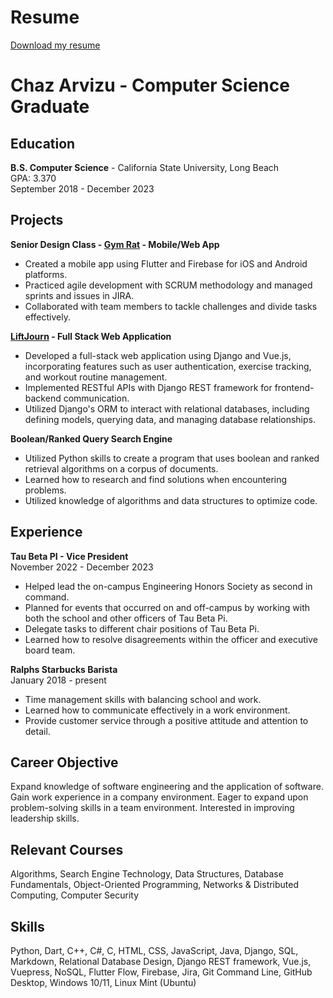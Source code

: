 # Resume

[Download my resume](/Chaz_Arvizu_Resume.pdf)

<h1>Chaz Arvizu - Computer Science Graduate</h1>

## Education
**B.S. Computer Science** - California State University, Long Beach  
GPA: 3.370  
September 2018 - December 2023  

## Projects
**Senior Design Class - [Gym Rat](./projects/gymrat.md) - Mobile/Web App**
- Created a mobile app using Flutter and Firebase for iOS and Android platforms.
- Practiced agile development with SCRUM methodology and managed sprints and issues in JIRA.
- Collaborated with team members to tackle challenges and divide tasks effectively.

**[LiftJourn](/projects/liftjourn.md) - Full Stack Web Application**
- Developed a full-stack web application using Django and Vue.js, incorporating features such as user authentication, exercise tracking, and workout routine management.
- Implemented RESTful APIs with Django REST framework for frontend-backend communication.
- Utilized Django's ORM to interact with relational databases, including defining models, querying data, and managing database relationships.

**Boolean/Ranked Query Search Engine**
- Utilized Python skills to create a program that uses boolean and ranked retrieval algorithms on a corpus of documents.
- Learned how to research and find solutions when encountering problems.
- Utilized knowledge of algorithms and data structures to optimize code.

## Experience
**Tau Beta PI - Vice President**  
November 2022 - December 2023  
- Helped lead the on-campus Engineering Honors Society as second in command.
- Planned for events that occurred on and off-campus by working with both the school and other officers of Tau Beta Pi.
- Delegate tasks to different chair positions of Tau Beta Pi.
- Learned how to resolve disagreements within the officer and executive board team.

**Ralphs Starbucks Barista**  
January 2018 - present  
- Time management skills with balancing school and work.
- Learned how to communicate effectively in a work environment.
- Provide customer service through a positive attitude and attention to detail.

## Career Objective
Expand knowledge of software engineering and the application of software. Gain work experience in a company environment. Eager to expand upon problem-solving skills in a team environment. Interested in improving leadership skills.

## Relevant Courses
Algorithms, Search Engine Technology, Data Structures, Database Fundamentals, Object-Oriented Programming, Networks & Distributed Computing, Computer Security

## Skills
Python, Dart, C++, C#, C, HTML, CSS, JavaScript, Java, Django, SQL, Markdown, Relational Database Design, Django REST framework, Vue.js, Vuepress, NoSQL, Flutter Flow, Firebase, Jira, Git Command Line, GitHub Desktop, Windows 10/11, Linux Mint (Ubuntu)
